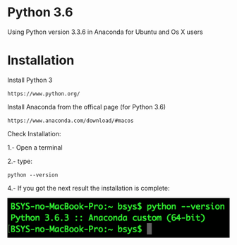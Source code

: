 # Python 3.6

Using Python version 3.3.6 in Anaconda for Ubuntu and Os X users

# Installation

Install Python 3

    https://www.python.org/

Install Anaconda from the offical page (for Python 3.6)

    https://www.anaconda.com/download/#macos

Check Installation:

1.- Open a terminal

2.- type:

    python --version

4.- If you got the next result the installation is complete:

![alt text](https://github.com/totovr/Python/blob/master/Images/version%20.png)
